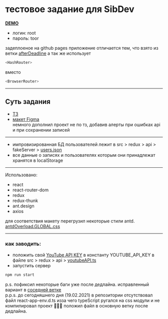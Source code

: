 # тестовое задание для SibDev

**[DEMO](https://masawik.github.io/sibdev-youtube-app/)**

- логин: root
- пароль: toor

задеплоеное на github pages приложение отличается тем, что взято из ветки [afterDeadline](https://github.com/masawik/sibdev-youtube-app/tree/afterDeadline) а так же использует
```javascript
<HashRouter>
```
вместо
```javascript
<BrowserRouter>
```

---
## Суть задания
+ [ТЗ](https://github.com/masawik/sibdev-youtube-app/blob/main/%D1%82%D0%B7.md)
+ [макет Figma](https://www.figma.com/file/3tuDzbglJS6JUCGTtdOood/Sibdev-YouTube-%D0%BF%D0%BE%D0%B8%D1%81%D0%BA-%E2%80%94-%D0%A2%D0%B5%D1%81%D1%82%D0%BE%D0%B2%D0%BE%D0%B5-%D0%B7%D0%B0%D0%B4%D0%B0%D0%BD%D0%B8%D0%B5-Copy)
</br>немного дополнил проект не по тз, добавив алерты при ошибках api и при сохранении записей
---

- импровизированная БД пользователей лежит в src > redux > api > fakeServer > [users.json](https://github.com/masawik/sibdev-youtube-app/blob/main/src/redux/api/fakeServer/users.json)
- все данные о записях и пользователях которым они принадлежат хранятся в localStorage

---
Использовано:
  * react
  * react-router-dom
  * redux
  * redux-thunk
  * ant.design
  * axios

для соответствия макету перегрузил некоторые стили antd. [antdOverload.GLOBAL.css](https://github.com/masawik/sibdev-youtube-app/blob/main/src/globalCss/antdOverload.GLOBAL.css)

---

### как заводить:
- положить свой [YouTube API KEY](https://console.developers.google.com/apis/) в константу YOUTUBE_API_KEY в файле src > redux > api > [youtubeAPI.ts](https://github.com/masawik/sibdev-youtube-app/blob/main/src/redux/api/youtubeAPI.ts)
- запустить сервер
```javascript
npm run start
```

p.s. пофиксил некоторые баги уже после дедлайна. исправленный вариант в [соседней ветке](https://github.com/masawik/sibdev-youtube-app/tree/afterDeadline)
</br>
p.p.s. до сегодняшнего дня (19.02.2021) в репозитории отсутствовал файл react-app-env.d.ts изза чего typeScript ругался на css модули и не компилировал проект 😬😬😬 положил файл в основную ветку после дедлайна.
